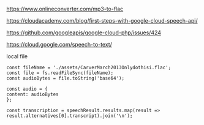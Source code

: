 https://www.onlineconverter.com/mp3-to-flac

https://cloudacademy.com/blog/first-steps-with-google-cloud-speech-api/

https://github.com/googleapis/google-cloud-php/issues/424

https://cloud.google.com/speech-to-text/

local file

```
const fileName = './assets/CarverMarch2013Onlydothisi.flac';
const file = fs.readFileSync(fileName);
const audioBytes = file.toString('base64');

const audio = {
content: audioBytes
};

const transcription = speechResult.results.map(result => result.alternatives[0].transcript).join('\n');
```
